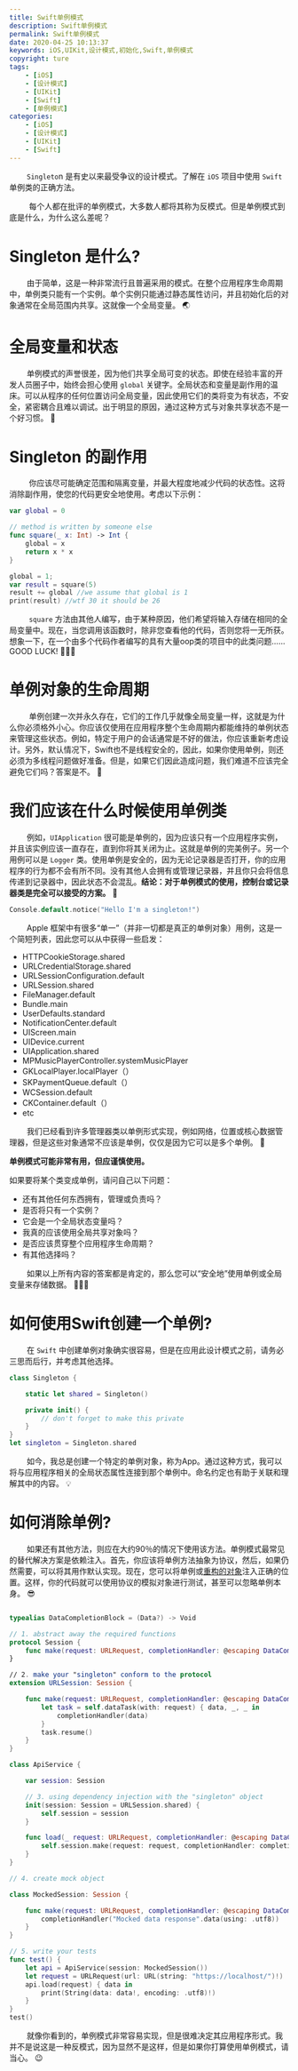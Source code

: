 ```yaml
---
title: Swift单例模式
description: Swift单例模式
permalink: Swift单例模式
date: 2020-04-25 10:13:37
keywords: iOS,UIKit,设计模式,初始化,Swift,单例模式
copyright: ture
tags:
    - [iOS]
    - [设计模式]
    - [UIKit]
    - [Swift]
    - [单例模式]
categories:
    - [iOS]
    - [设计模式]
    - [UIKit]
    - [Swift]
---
```



&nbsp;&nbsp;&nbsp;&nbsp;&nbsp;&nbsp;&nbsp;&nbsp;```Singleto```n 是有史以来最受争议的设计模式。了解在 ```iOS``` 项目中使用 ```Swift``` 单例类的正确方法。


&nbsp;&nbsp;&nbsp;&nbsp;&nbsp;&nbsp;&nbsp;&nbsp; 每个人都在批评的单例模式，大多数人都将其称为反模式。但是单例模式到底是什么，为什么这么差呢？

<!-- more -->

# **Singleton 是什么?** 

&nbsp;&nbsp;&nbsp;&nbsp;&nbsp;&nbsp;&nbsp;&nbsp;由于简单，这是一种非常流行且普遍采用的模式。在整个应用程序生命周期中，单例类只能有一个实例。单个实例只能通过静态属性访问，并且初始化后的对象通常在全局范围内共享。这就像一个全局变量。 🌏

# **全局变量和状态**

&nbsp;&nbsp;&nbsp;&nbsp;&nbsp;&nbsp;&nbsp;&nbsp;单例模式的声誉很差，因为他们共享全局可变的状态。即使在经验丰富的开发人员圈子中，始终会担心使用 ```global``` 关键字。全局状态和变量是副作用的温床。可以从程序的任何位置访问全局变量，因此使用它们的类将变为有状态，不安全，紧密耦合且难以调试。出于明显的原因，通过这种方式与对象共享状态不是一个好习惯。 🤮

# **Singleton 的副作用**


&nbsp;&nbsp;&nbsp;&nbsp;&nbsp;&nbsp;&nbsp;&nbsp; 你应该尽可能确定范围和隔离变量，并最大程度地减少代码的状态性。这将消除副作用，使您的代码更安全地使用。考虑以下示例：

``` Swift
var global = 0

// method is written by someone else
func square(_ x: Int) -> Int {
    global = x
    return x * x
}

global = 1;
var result = square(5)
result += global //we assume that global is 1
print(result) //wtf 30 it should be 26
```


&nbsp;&nbsp;&nbsp;&nbsp;&nbsp;&nbsp;&nbsp;&nbsp; ```square``` 方法由其他人编写，由于某种原因，他们希望将输入存储在相同的全局变量中。现在，当您调用该函数时，除非您查看他的代码，否则您将一无所获。想象一下，在一个由多个代码作者编写的具有大量oop类的项目中的此类问题……GOOD LUCK! 🐛🐛🐛


# **单例对象的生命周期**

&nbsp;&nbsp;&nbsp;&nbsp;&nbsp;&nbsp;&nbsp;&nbsp; 单例创建一次并永久存在，它们的工作几乎就像全局变量一样，这就是为什么你必须格外小心。你应该仅使用在应用程序整个生命周期内都能维持的单例状态来管理这些状态。例如，特定于用户的会话通常是不好的做法，你应该重新考虑设计。另外，默认情况下，Swift也不是线程安全的，因此，如果你使用单例，则还必须为多线程问题做好准备。但是，如果它们因此造成问题，我们难道不应该完全避免它们吗？答案是不。 🚫

# **我们应该在什么时候使用单例类**

&nbsp;&nbsp;&nbsp;&nbsp;&nbsp;&nbsp;&nbsp;&nbsp;例如，```UIApplication``` 很可能是单例的，因为应该只有一个应用程序实例，并且该实例应该一直存在，直到你将其关闭为止。这就是单例的完美例子。另一个用例可以是 ```Logger``` 类。使用单例是安全的，因为无论记录器是否打开，你的应用程序的行为都不会有所不同。没有其他人会拥有或管理记录器，并且你只会将信息传递到记录器中，因此状态不会混乱。**结论：对于单例模式的使用，控制台或记录器类是完全可以接受的方案。** 👏

``` Swift
Console.default.notice("Hello I'm a singleton!")
```

&nbsp;&nbsp;&nbsp;&nbsp;&nbsp;&nbsp;&nbsp;&nbsp;Apple 框架中有很多“单一”（并非一切都是真正的单例对象）用例，这是一个简短列表，因此您可以从中获得一些启发：

+ HTTPCookieStorage.shared
+ URLCredentialStorage.shared
+ URLSessionConfiguration.default
+ URLSession.shared
+ FileManager.default
+ Bundle.main
+ UserDefaults.standard
+ NotificationCenter.default
+ UIScreen.main
+ UIDevice.current
+ UIApplication.shared
+ MPMusicPlayerController.systemMusicPlayer
+ GKLocalPlayer.localPlayer（）
+ SKPaymentQueue.default（）
+ WCSession.default
+ CKContainer.default（）
+ etc

&nbsp;&nbsp;&nbsp;&nbsp;&nbsp;&nbsp;&nbsp;&nbsp;我们已经看到许多管理器类以单例形式实现，例如网络，位置或核心数据管理器，但是这些对象通常不应该是单例，仅仅是因为它可以是多个单例。 💩

**单例模式可能非常有用，但应谨慎使用。**

如果要将某个类变成单例，请问自己以下问题：

+ 还有其他任何东西拥有，管理或负责吗？
+ 是否将只有一个实例？
+ 它会是一个全局状态变量吗？
+ 我真的应该使用全局共享对象吗？
+ 是否应该贯穿整个应用程序生命周期？
+ 有其他选择吗？


&nbsp;&nbsp;&nbsp;&nbsp;&nbsp;&nbsp;&nbsp;&nbsp;如果以上所有内容的答案都是肯定的，那么您可以“安全地”使用单例或全局变量来存储数据。 🎉🎉🎉

# **如何使用Swift创建一个单例?**

&nbsp;&nbsp;&nbsp;&nbsp;&nbsp;&nbsp;&nbsp;&nbsp;在 ```Swift``` 中创建单例对象确实很容易，但是在应用此设计模式之前，请务必三思而后行，并考虑其他选择。

``` Swift
class Singleton {

    static let shared = Singleton()

    private init() {
        // don't forget to make this private
    }
}
let singleton = Singleton.shared
```


&nbsp;&nbsp;&nbsp;&nbsp;&nbsp;&nbsp;&nbsp;&nbsp;如今，我总是创建一个特定的单例对象，称为App。通过这种方式，我可以将与应用程序相关的全局状态属性连接到那个单例中。命名约定也有助于关联和理解其中的内容。 💡

# **如何消除单例?**

&nbsp;&nbsp;&nbsp;&nbsp;&nbsp;&nbsp;&nbsp;&nbsp;如果还有其他方法，则应在大约90％的情况下使用该方法。单例模式最常见的替代解决方案是依赖注入。首先，你应该将单例方法抽象为协议，然后，如果仍然需要，可以将其用作默认实现。现在，您可以将单例或[重构的对象](http://www.xuebaonline.com/%E5%9C%A8Swift%E4%B8%AD%E9%87%8D%E6%9E%84%E5%8D%95%E4%BE%8B%E6%A8%A1%E5%BC%8F%E7%94%A8%E6%B3%95/ "重构对象")注入正确的位置。这样，你的代码就可以使用协议的模拟对象进行测试，甚至可以忽略单例本身。 😎

``` Swift 

typealias DataCompletionBlock = (Data?) -> Void

// 1. abstract away the required functions
protocol Session {
    func make(request: URLRequest, completionHandler: @escaping DataCompletionBlock)
}

// 2. make your "singleton" conform to the protocol
extension URLSession: Session {

    func make(request: URLRequest, completionHandler: @escaping DataCompletionBlock) {
        let task = self.dataTask(with: request) { data, _, _ in
            completionHandler(data)
        }
        task.resume()
    }
}

class ApiService {

    var session: Session

    // 3. using dependency injection with the "singleton" object
    init(session: Session = URLSession.shared) {
        self.session = session
    }

    func load(_ request: URLRequest, completionHandler: @escaping DataCompletionBlock) {
        self.session.make(request: request, completionHandler: completionHandler)
    }
}

// 4. create mock object

class MockedSession: Session {

    func make(request: URLRequest, completionHandler: @escaping DataCompletionBlock) {
        completionHandler("Mocked data response".data(using: .utf8))
    }
}

// 5. write your tests
func test() {
    let api = ApiService(session: MockedSession())
    let request = URLRequest(url: URL(string: "https://localhost/")!)
    api.load(request) { data in
        print(String(data: data!, encoding: .utf8)!)
    }
}
test()
```

&nbsp;&nbsp;&nbsp;&nbsp;&nbsp;&nbsp;&nbsp;&nbsp;就像你看到的，单例模式非常容易实现，但是很难决定其应用程序形式。我并不是说这是一种反模式，因为显然不是这样，但是如果你打算使用单例模式，请当心。 😉